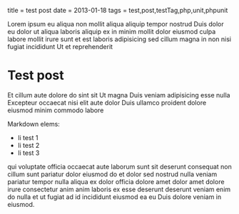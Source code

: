 title = test post
date = 2013-01-18
tags = test,post,testTag,php,unit,phpunit

Lorem ipsum eu aliqua non mollit aliqua aliquip tempor nostrud Duis dolor eu dolor ut aliqua laboris aliquip ex in minim mollit dolor eiusmod culpa labore mollit irure sunt et est laboris adipisicing sed cillum magna in non nisi fugiat incididunt Ut et reprehenderit

# Test post

Et cillum aute dolore do sint sit Ut magna Duis veniam adipisicing esse nulla Excepteur occaecat nisi elit aute dolor Duis ullamco proident dolore eiusmod minim commodo labore 

Markdown elems:

 * li test 1
 * li test 2
 * li test 3

qui voluptate officia occaecat aute laborum sunt sit deserunt consequat non cillum sunt pariatur dolor eiusmod do et dolor sed nostrud nulla veniam pariatur tempor nulla aliqua ex dolor officia dolore amet dolor amet dolore irure consectetur anim anim laboris ex esse deserunt deserunt veniam enim do nulla et ut fugiat ad id incididunt eiusmod ea eu Duis dolore veniam in eiusmod. 